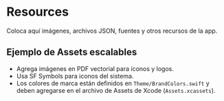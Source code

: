 # Resources

Coloca aquí imágenes, archivos JSON, fuentes y otros recursos de la app.

## Ejemplo de Assets escalables
- Agrega imágenes en PDF vectorial para íconos y logos.
- Usa SF Symbols para iconos del sistema.
- Los colores de marca están definidos en `Theme/BrandColors.swift` y deben agregarse en el archivo de Assets de Xcode (`Assets.xcassets`).
